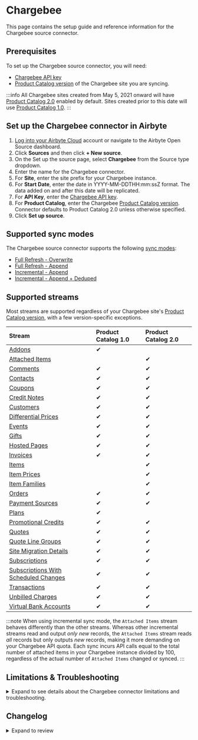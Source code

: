 # Chargebee

<HideInUI>

This page contains the setup guide and reference information for the Chargebee source connector.

</HideInUI>

## Prerequisites

To set up the Chargebee source connector, you will need:

- [Chargebee API key](https://apidocs.chargebee.com/docs/api/auth)
- [Product Catalog version](https://www.chargebee.com/docs/1.0/upgrade-product-catalog.html) of the Chargebee site you are syncing.

:::info
All Chargebee sites created from May 5, 2021 onward will have [Product Catalog 2.0](https://www.chargebee.com/docs/2.0/product-catalog.html) enabled by default. Sites created prior to this date will use [Product Catalog 1.0](https://www.chargebee.com/docs/1.0/product-catalog.html).
:::

## Set up the Chargebee connector in Airbyte

1. [Log into your Airbyte Cloud](https://cloud.airbyte.com/workspaces) account or navigate to the Airbyte Open Source dashboard.
2. Click **Sources** and then click **+ New source**.
3. On the Set up the source page, select **Chargebee** from the Source type dropdown.
4. Enter the name for the Chargebee connector.
5. For **Site**, enter the site prefix for your Chargebee instance.
6. For **Start Date**, enter the date in YYYY-MM-DDTHH:mm:ssZ format. The data added on and after this date will be replicated.
7. For **API Key**, enter the [Chargebee API key](https://apidocs.chargebee.com/docs/api?prod_cat_ver=2#api_authentication).
8. For **Product Catalog**, enter the Chargebee [Product Catalog version](https://apidocs.chargebee.com/docs/api?prod_cat_ver=2). Connector defaults to Product Catalog 2.0 unless otherwise specified.
9. Click **Set up source**.

<HideInUI>

## Supported sync modes

The Chargebee source connector supports the following [sync modes](https://docs.airbyte.com/cloud/core-concepts#connection-sync-modes):

- [Full Refresh - Overwrite](https://docs.airbyte.com/understanding-airbyte/connections/full-refresh-overwrite/)
- [Full Refresh - Append](https://docs.airbyte.com/understanding-airbyte/connections/full-refresh-append)
- [Incremental - Append](https://docs.airbyte.com/understanding-airbyte/connections/incremental-append)
- [Incremental - Append + Deduped](https://docs.airbyte.com/understanding-airbyte/connections/incremental-append-deduped)

## Supported streams

Most streams are supported regardless of your Chargebee site's [Product Catalog version](https://www.chargebee.com/docs/1.0/upgrade-product-catalog.html), with a few version-specific exceptions.

| Stream                                                                                                 | Product Catalog 1.0 | Product Catalog 2.0 |
|:-------------------------------------------------------------------------------------------------------|:--------------------|:--------------------|
| [Addons](https://apidocs.chargebee.com/docs/api/addons?prod_cat_ver=1)                                 | ✔                   |                     |
| [Attached Items](https://apidocs.chargebee.com/docs/api/attached_items?prod_cat_ver=2)                 |                     | ✔                   |
| [Comments](https://apidocs.chargebee.com/docs/api/comments?prod_cat_ver=2)                             | ✔                   | ✔                   |
| [Contacts](https://apidocs.chargebee.com/docs/api/customers?lang=curl#list_of_contacts_for_a_customer) | ✔                   | ✔                   |
| [Coupons](https://apidocs.chargebee.com/docs/api/coupons)                                              | ✔                   | ✔                   |
| [Credit Notes](https://apidocs.chargebee.com/docs/api/credit_notes)                                    | ✔                   | ✔                   |
| [Customers](https://apidocs.chargebee.com/docs/api/customers)                                          | ✔                   | ✔                   |
| [Differential Prices](https://apidocs.chargebee.com/docs/api/differential_prices)                      | ✔                   | ✔                   |
| [Events](https://apidocs.chargebee.com/docs/api/events)                                                | ✔                   | ✔                   |
| [Gifts](https://apidocs.chargebee.com/docs/api/gifts)                                                  | ✔                   | ✔                   |
| [Hosted Pages](https://apidocs.chargebee.com/docs/api/hosted_pages)                                    | ✔                   | ✔                   |
| [Invoices](https://apidocs.chargebee.com/docs/api/invoices)                                            | ✔                   | ✔                   |
| [Items](https://apidocs.chargebee.com/docs/api/items?prod_cat_ver=2)                                   |                     | ✔                   |
| [Item Prices](https://apidocs.chargebee.com/docs/api/item_prices?prod_cat_ver=2)                       |                     | ✔                   |
| [Item Families](https://apidocs.chargebee.com/docs/api/item_families?prod_cat_ver=2)                   |                     | ✔                   |
| [Orders](https://apidocs.chargebee.com/docs/api/orders)                                                | ✔                   | ✔                   |
| [Payment Sources](https://apidocs.chargebee.com/docs/api/payment_sources)                              | ✔                   | ✔                   |
| [Plans](https://apidocs.chargebee.com/docs/api/plans?prod_cat_ver=1)                                   | ✔                   |                     |
| [Promotional Credits](https://apidocs.chargebee.com/docs/api/promotional_credits)                      | ✔                   | ✔                   |
| [Quotes](https://apidocs.chargebee.com/docs/api/quotes)                                                | ✔                   | ✔                   |
| [Quote Line Groups](https://apidocs.chargebee.com/docs/api/quote_line_groups)                          | ✔                   | ✔                   |
| [Site Migration Details](https://apidocs.chargebee.com/docs/api/site_migration_details)                | ✔                   | ✔                   |
| [Subscriptions](https://apidocs.chargebee.com/docs/api/subscriptions)                                  | ✔                   | ✔                   |
| [Subscriptions With Scheduled Changes](https://apidocs.chargebee.com/docs/api/subscriptions?lang=curl#retrieve_with_scheduled_changes)           | ✔                   | ✔                   |
| [Transactions](https://apidocs.chargebee.com/docs/api/transactions)                                    | ✔                   | ✔                   |
| [Unbilled Charges](https://apidocs.chargebee.com/docs/api/unbilled_charges)                            | ✔                   | ✔                   |
| [Virtual Bank Accounts](https://apidocs.chargebee.com/docs/api/virtual_bank_accounts)                  | ✔                   | ✔                   |

:::note
When using incremental sync mode, the `Attached Items` stream behaves differently than the other streams. Whereas other incremental streams read and output _only new_ records, the `Attached Items` stream reads _all_ records but only outputs _new_ records, making it more demanding on your Chargebee API quota. Each sync incurs API calls equal to the total number of attached items in your Chargebee instance divided by 100, regardless of the actual number of `Attached Items` changed or synced.
:::

## Limitations & Troubleshooting

<details>
<summary>
Expand to see details about the Chargebee connector limitations and troubleshooting.
</summary>

### Connector limitations

#### Rate limiting

The Chargebee connector should not run into [Chargebee API](https://apidocs.chargebee.com/docs/api?prod_cat_ver=2#api_rate_limits) limitations under normal usage. [Create an issue](https://github.com/airbytehq/airbyte/issues) if you encounter any rate limit issues that are not automatically retried successfully.

### Troubleshooting

- Check out common troubleshooting issues for the Instagram source connector on our [Airbyte Forum](https://github.com/airbytehq/airbyte/discussions).

</details>

## Changelog

<details>
  <summary>Expand to review</summary>

| Version | Date       | Pull Request                                             | Subject                                                                                                                                        |
|:--------|:-----------|:---------------------------------------------------------|:-----------------------------------------------------------------------------------------------------------------------------------------------|
| 0.6.10 | 2024-09-14 | [45254](https://github.com/airbytehq/airbyte/pull/45254) | Update dependencies |
| 0.6.9 | 2024-08-31 | [45028](https://github.com/airbytehq/airbyte/pull/45028) | Update dependencies |
| 0.6.8 | 2024-08-24 | [44662](https://github.com/airbytehq/airbyte/pull/44662) | Update dependencies |
| 0.6.7 | 2024-08-17 | [44265](https://github.com/airbytehq/airbyte/pull/44265) | Update dependencies |
| 0.6.6 | 2024-08-10 | [43640](https://github.com/airbytehq/airbyte/pull/43640) | Update dependencies |
| 0.6.5 | 2024-08-03 | [43081](https://github.com/airbytehq/airbyte/pull/43081) | Update dependencies |
| 0.6.4 | 2024-07-27 | [42626](https://github.com/airbytehq/airbyte/pull/42626) | Update dependencies |
| 0.6.3 | 2024-07-20 | [42296](https://github.com/airbytehq/airbyte/pull/42296) | Update dependencies |
| 0.6.2 | 2024-07-13 | [41691](https://github.com/airbytehq/airbyte/pull/41691) | Update dependencies |
| 0.6.1 | 2024-07-10 | [41113](https://github.com/airbytehq/airbyte/pull/41113) | Update dependencies |
| 0.6.0 | 2024-07-10 | [39217](https://github.com/airbytehq/airbyte/pull/39217) | Adds new stream `subscription_with_scheduled_changes` |
| 0.5.5 | 2024-07-06 | [40965](https://github.com/airbytehq/airbyte/pull/40965) | Update dependencies |
| 0.5.4 | 2024-06-25 | [40332](https://github.com/airbytehq/airbyte/pull/40332) | Update dependencies |
| 0.5.3 | 2024-06-23 | [40074](https://github.com/airbytehq/airbyte/pull/40074) | Update dependencies |
| 0.5.2 | 2024-06-06 | [39217](https://github.com/airbytehq/airbyte/pull/39217) | [autopull] Upgrade base image to v1.2.2 |
| 0.5.1 | 2024-04-24 | [36633](https://github.com/airbytehq/airbyte/pull/36633) | Schema descriptions and CDK 0.80.0 |
| 0.5.0 | 2024-03-28 | [36518](https://github.com/airbytehq/airbyte/pull/36518) | Updates CDK to ^0, updates IncrementalSingleSliceCursor |
| 0.4.2 | 2024-03-14 | [36037](https://github.com/airbytehq/airbyte/pull/36037) | Adds fields: `coupon_constraints` to `coupon` stream, `billing_month` to `customer stream`, and `error_detail` to `transaction` stream schemas |
| 0.4.1 | 2024-03-13 | [35509](https://github.com/airbytehq/airbyte/pull/35509) | Updates CDK version to latest (0.67.1), updates `site_migration_detail` record filtering |
| 0.4.0 | 2024-02-12 | [34053](https://github.com/airbytehq/airbyte/pull/34053) | Add missing fields to and cleans up schemas, adds incremental support for `gift`, `site_migration_detail`, and `unbilled_charge` streams |
| 0.3.1 | 2024-02-12 | [35169](https://github.com/airbytehq/airbyte/pull/35169) | Manage dependencies with Poetry |
| 0.3.0 | 2023-12-26 | [33696](https://github.com/airbytehq/airbyte/pull/33696) | Add new stream, add fields to existing streams |
| 0.2.6 | 2023-12-19 | [32100](https://github.com/airbytehq/airbyte/pull/32100) | Add new fields in streams |
| 0.2.5 | 2023-10-19 | [31599](https://github.com/airbytehq/airbyte/pull/31599) | Base image migration: remove Dockerfile and use the python-connector-base image |
| 0.2.4 | 2023-08-01 | [28905](https://github.com/airbytehq/airbyte/pull/28905) | Updated the connector to use latest CDK version |
| 0.2.3 | 2023-03-22 | [24370](https://github.com/airbytehq/airbyte/pull/24370) | Ignore 404 errors for `Contact` stream |
| 0.2.2 | 2023-02-17 | [21688](https://github.com/airbytehq/airbyte/pull/21688) | Migrate to CDK beta 0.29; fix schemas |
| 0.2.1 | 2023-02-17 | [23207](https://github.com/airbytehq/airbyte/pull/23207) | Edited stream schemas to get rid of unnecessary `enum` |
| 0.2.0 | 2023-01-21 | [21688](https://github.com/airbytehq/airbyte/pull/21688) | Migrate to YAML; add new streams |
| 0.1.16 | 2022-10-06 | [17661](https://github.com/airbytehq/airbyte/pull/17661) | Make `transaction` stream to be consistent with `S3` by using type transformer |
| 0.1.15 | 2022-09-28 | [17304](https://github.com/airbytehq/airbyte/pull/17304) | Migrate to per-stream state |
| 0.1.14 | 2022-09-23 | [17056](https://github.com/airbytehq/airbyte/pull/17056) | Add "custom fields" to the relevant Chargebee source data streams |
| 0.1.13 | 2022-08-18 | [15743](https://github.com/airbytehq/airbyte/pull/15743) | Fix transaction `exchange_rate` field type |
| 0.1.12 | 2022-07-13 | [14672](https://github.com/airbytehq/airbyte/pull/14672) | Fix transaction sort by |
| 0.1.11 | 2022-03-03 | [10827](https://github.com/airbytehq/airbyte/pull/10827) | Fix Credit Note stream |
| 0.1.10 | 2022-03-02 | [10795](https://github.com/airbytehq/airbyte/pull/10795) | Add support for Credit Note stream |
| 0.1.9   | 2022-0224  | [10312](https://github.com/airbytehq/airbyte/pull/10312) | Add support for Transaction Stream                                                                                                             |
| 0.1.8   | 2022-02-22 | [10366](https://github.com/airbytehq/airbyte/pull/10366) | Fix broken `coupon` stream + add unit tests                                                                                                    |
| 0.1.7   | 2022-02-14 | [10269](https://github.com/airbytehq/airbyte/pull/10269) | Add support for Coupon stream                                                                                                                  |
| 0.1.6   | 2022-02-10 | [10143](https://github.com/airbytehq/airbyte/pull/10143) | Add support for Event stream                                                                                                                   |
| 0.1.5   | 2021-12-23 | [8434](https://github.com/airbytehq/airbyte/pull/8434)   | Update fields in source-connectors specifications                                                                                              |
| 0.1.4   | 2021-09-27 | [6454](https://github.com/airbytehq/airbyte/pull/6454)   | Fix examples in spec file                                                                                                                      |
| 0.1.3   | 2021-08-17 | [5421](https://github.com/airbytehq/airbyte/pull/5421)   | Add support for "Product Catalog 2.0" specific streams: `Items`, `Item prices` and `Attached Items`                                            |
| 0.1.2   | 2021-07-30 | [5067](https://github.com/airbytehq/airbyte/pull/5067)   | Prepare connector for publishing                                                                                                               |
| 0.1.1   | 2021-07-07 | [4539](https://github.com/airbytehq/airbyte/pull/4539)   | Add entrypoint and bump version for connector                                                                                                  |
| 0.1.0   | 2021-06-30 | [3410](https://github.com/airbytehq/airbyte/pull/3410)   | New Source: Chargebee                                                                                                                          |

</details>

</HideInUI>
